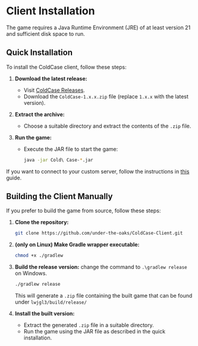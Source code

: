 # Client Installation

<warning>
    The game requires a Java Runtime Environment (JRE) of at least version 21 and sufficient disk space to run.
</warning>

## Quick Installation

To install the ColdCase client, follow these steps:

1. **Download the latest release:**
    - Visit [ColdCase Releases](https://github.com/under-the-oaks/ColdCase-Client/releases/latest).
    - Download the `ColdCase-1.x.x.zip` file (replace `1.x.x` with the latest version).

2. **Extract the archive:**
    - Choose a suitable directory and extract the contents of the `.zip` file.

3. **Run the game:**
    - Execute the JAR file to start the game:
      ```sh
      java -jar Cold\ Case-*.jar
      ```
      
<note>
If you want to connect to your custom server, follow the instructions in <a href="Connecting-to-a-custom-server.md">this</a> guide.
</note>

## Building the Client Manually

If you prefer to build the game from source, follow these steps:

1. **Clone the repository:**
   ```sh
   git clone https://github.com/under-the-oaks/ColdCase-Client.git
   ```

2. **(only on Linux) Make Gradle wrapper executable:**
   ```sh
   chmod +x ./gradlew
   ```

3. **Build the release version:**
   <note>
      change the command to <code>.\gradlew release</code> on Windows.
   </note>
   ```sh
   ./gradlew release
   ```
   This will generate a `.zip` file containing the built game that can be found under `lwjgl3/build/release/`

4. **Install the built version:**
    - Extract the generated `.zip` file in a suitable directory.
    - Run the game using the JAR file as described in the quick installation.

[//]: # (- Java Runtime Environment &#40;JRE&#41; **version 21 or later**.)

[//]: # (- Sufficient disk space for installation and execution.)
